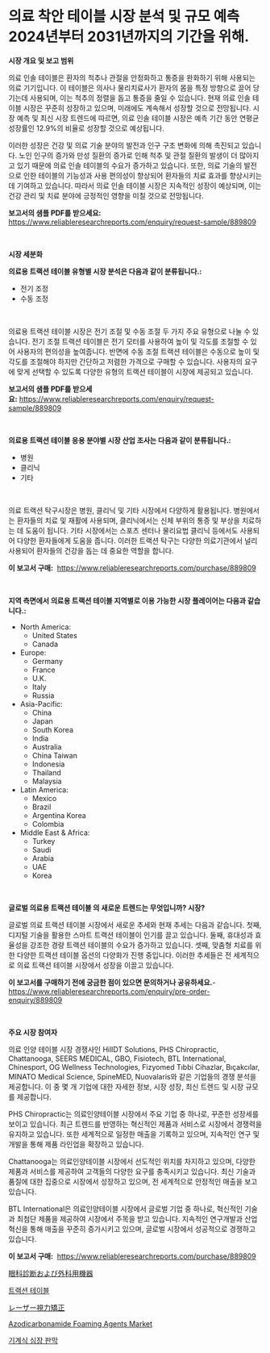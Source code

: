 <p><h1>의료 착안 테이블 시장 분석 및 규모 예측 2024년부터 2031년까지의 기간을 위해.</h1></p><p><strong>시장 개요 및 보고 범위</strong></p>
<p><p>의료 인솔 테이블은 환자의 척추나 관절을 안정화하고 통증을 완화하기 위해 사용되는 의료 기기입니다. 이 테이블은 의사나 물리치료사가 환자의 몸을 특정 방향으로 끌어 당기는데 사용되며, 이는 척추의 정렬을 돕고 통증을 줄일 수 있습니다. 현재 의료 인솔 테이블 시장은 꾸준히 성장하고 있으며, 미래에도 계속해서 성장할 것으로 전망됩니다. 시장 예측 및 최신 시장 트렌드에 따르면, 의료 인솔 테이블 시장은 예측 기간 동안 연평균 성장률인 12.9%의 비율로 성장할 것으로 예상됩니다.</p><p>이러한 성장은 건강 및 의료 기술 분야의 발전과 인구 구조 변화에 의해 촉진되고 있습니다. 노인 인구의 증가와 만성 질환의 증가로 인해 척추 및 관절 질환의 발생이 더 많아지고 있기 때문에 의료 인솔 테이블의 수요가 증가하고 있습니다. 또한, 의료 기술의 발전으로 인한 테이블의 기능성과 사용 편의성이 향상되어 환자들의 치료 효과를 향상시키는 데 기여하고 있습니다. 따라서 의료 인솔 테이블 시장은 지속적인 성장이 예상되며, 이는 건강 관리 및 치료 분야에 긍정적인 영향을 미칠 것으로 전망됩니다.</p></p>
<p><strong>보고서의 샘플 PDF를 받으세요:</strong> <a href="https://www.reliableresearchreports.com/enquiry/request-sample/889809">https://www.reliableresearchreports.com/enquiry/request-sample/889809</a></p>
<p>&nbsp;</p>
<p><strong>시장 세분화</strong></p>
<p><strong>의료용 트랙션 테이블 유형별 시장 분석은 다음과 같이 분류됩니다.:</strong></p>
<p><ul><li>전기 조정</li><li>수동 조정</li></ul></p>
<p>&nbsp;</p>
<p><p>의료용 트랙션 테이블 시장은 전기 조절 및 수동 조절 두 가지 주요 유형으로 나눌 수 있습니다. 전기 조절 트랙션 테이블은 전기 모터를 사용하여 높이 및 각도를 조절할 수 있어 사용자의 편의성을 높여줍니다. 반면에 수동 조절 트랙션 테이블은 수동으로 높이 및 각도를 조절해야 하지만 간단하고 저렴한 가격으로 구매할 수 있습니다. 사용자의 요구에 맞게 선택할 수 있도록 다양한 유형의 트랙션 테이블이 시장에 제공되고 있습니다.</p></p>
<p><strong>보고서의 샘플 PDF를 받으세요:</strong>&nbsp;<a href="https://www.reliableresearchreports.com/enquiry/request-sample/889809">https://www.reliableresearchreports.com/enquiry/request-sample/889809</a></p>
<p>&nbsp;</p>
<p><strong> 의료용 트랙션 테이블 응용 분야별 시장 산업 조사는 다음과 같이 분류됩니다.:</strong></p>
<p><ul><li>병원</li><li>클리닉</li><li>기타</li></ul></p>
<p>&nbsp;</p>
<p><p>의료 트랙션 탁구시장은 병원, 클리닉 및 기타 시장에서 다양하게 활용됩니다. 병원에서는 환자들의 치료 및 재활에 사용되며, 클리닉에서는 신체 부위의 통증 및 부상을 치료하는 데 도움이 됩니다. 기타 시장에서는 스포츠 센터나 물리요법 클리닉 등에서도 사용되어 다양한 환자들에게 도움을 줍니다. 이러한 트랙션 탁구는 다양한 의료기관에서 널리 사용되어 환자들의 건강을 돕는 데 중요한 역할을 합니다.</p></p>
<p><strong>이 보고서 구매:</strong>&nbsp; <a href="https://www.reliableresearchreports.com/purchase/889809">https://www.reliableresearchreports.com/purchase/889809</a></p>
<p>&nbsp;</p>
<p><strong>지역 측면에서 의료용 트랙션 테이블 지역별로 이용 가능한 시장 플레이어는 다음과 같습니다.:</strong></p>
<p><ul>
    <li>
        North America:
        <ul>
            <li>United States</li>
            <li>Canada</li>
        </ul>
    </li>
    <li>
        Europe:
        <ul>
            <li>Germany</li>
            <li>France</li>
            <li>U.K.</li>
            <li>Italy</li>
            <li>Russia</li>
        </ul>
    </li>
    <li>
        Asia-Pacific:
        <ul>
            <li>China</li>
            <li>Japan</li>
            <li>South Korea</li>
            <li>India</li>
            <li>Australia</li>
            <li>China Taiwan</li>
            <li>Indonesia</li>
            <li>Thailand</li>
            <li>Malaysia</li>
        </ul>
    </li>
    <li>
        Latin America:
        <ul>
            <li>Mexico</li>
            <li>Brazil</li>
            <li>Argentina Korea</li>
            <li>Colombia</li>
        </ul>
    </li>
    <li>
        Middle East & Africa:
        <ul>
            <li>Turkey</li>
            <li>Saudi</li>
            <li>Arabia</li>
            <li>UAE</li>
            <li>Korea</li>
        </ul>
    </li>
    </ul></p>
<p>&nbsp;</p>
<p><strong>글로벌 의료용 트랙션 테이블 의 새로운 트렌드는 무엇입니까? 시장?</strong></p>
<p><p>글로벌 의료 트랙션 테이블 시장에서 새로운 추세와 현재 추세는 다음과 같습니다. 첫째, 디지털 기술을 활용한 스마트 트랙션 테이블이 인기를 끌고 있습니다. 둘째, 휴대성과 효율성을 강조한 경량 트랙션 테이블의 수요가 증가하고 있습니다. 셋째, 맞춤형 치료를 위한 다양한 트랙션 테이블 옵션의 다양화가 진행 중입니다. 이러한 추세들은 전 세계적으로 의료 트랙션 테이블 시장에서 성장을 이끌고 있습니다.</p></p>
<p><strong>이 보고서를 구매하기 전에 궁금한 점이 있으면 문의하거나 공유하세요.</strong>- <a href="https://www.reliableresearchreports.com/enquiry/pre-order-enquiry/889809">https://www.reliableresearchreports.com/enquiry/pre-order-enquiry/889809</a></p>
<p>&nbsp;</p>
<p><strong>주요 시장 참여자</strong></p>
<p><p>의료 인양 테이블 시장 경쟁사인 HillDT Solutions, PHS Chiropractic, Chattanooga, SEERS MEDICAL, GBO, Fisiotech, BTL International, Chinesport, OG Wellness Technologies, Fizyomed Tıbbi Cihazlar, Bıçakcılar, MINATO Medical Science, SpineMED, Nuovalaris와 같은 기업들의 경쟁 분석을 제공합니다. 이 중 몇 개 기업에 대한 자세한 정보, 시장 성장, 최신 트렌드 및 시장 규모를 제공합니다.</p><p>PHS Chiropractic는 의료인양테이블 시장에서 주요 기업 중 하나로, 꾸준한 성장세를 보이고 있습니다. 최근 트렌드를 반영하는 혁신적인 제품과 서비스로 시장에서 경쟁력을 유지하고 있습니다. 또한 세계적으로 일정한 매출을 기록하고 있으며, 지속적인 연구 및 개발을 통해 제품 라인업을 확장하고 있습니다.</p><p>Chattanooga는 의료인양테이블 시장에서 선도적인 위치를 차지하고 있으며, 다양한 제품과 서비스를 제공하여 고객들의 다양한 요구를 충족시키고 있습니다. 최신 기술과 품질에 대한 집중으로 시장에서 성장하고 있으며, 전 세계적으로 안정적인 매출을 보고 있습니다.</p><p>BTL International은 의료인양테이블 시장에서 글로벌 기업 중 하나로, 혁신적인 기술과 최첨단 제품을 제공하여 시장에서 주목을 받고 있습니다. 지속적인 연구개발과 산업 혁신을 통해 매출을 꾸준히 증가시키고 있으며, 글로벌 시장에서 성공적으로 경쟁하고 있습니다.</p></p>
<p><strong>이 보고서 구매:</strong>&nbsp;&nbsp;<a href="https://www.reliableresearchreports.com/purchase/889809">https://www.reliableresearchreports.com/purchase/889809</a></p>
<p><p><a href="https://github.com/lrlmopnhwd79300/Market-Research-Report-List-1/blob/main/65647222039.md">眼科診断および外科用機器</a></p><p><a href="https://github.com/vsckjg50460/Market-Research-Report-List-1/blob/main/39115191701.md">트랙션 테이블</a></p><p><a href="https://github.com/wkuactfdzwizk06/Market-Research-Report-List-1/blob/main/60471622038.md">レーザー視力矯正</a></p><p><a href="https://github.com/ChiragRp1/Market-Research-Report-List-3/blob/main/azodicarbonamide-foaming-agents-market.md">Azodicarbonamide Foaming Agents Market</a></p><p><a href="https://github.com/akzkkws047661437/Market-Research-Report-List-1/blob/main/55149851700.md">기계식 심장 판막</a></p></p>
